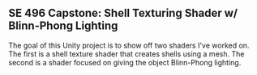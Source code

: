 ## SE 496 Capstone: Shell Texturing Shader w/ Blinn-Phong Lighting
The goal of this Unity project is to show off two shaders I've worked on. The first is a shell texture shader that creates shells using a mesh. The second is a shader focused on giving the object Blinn-Phong lighting.
